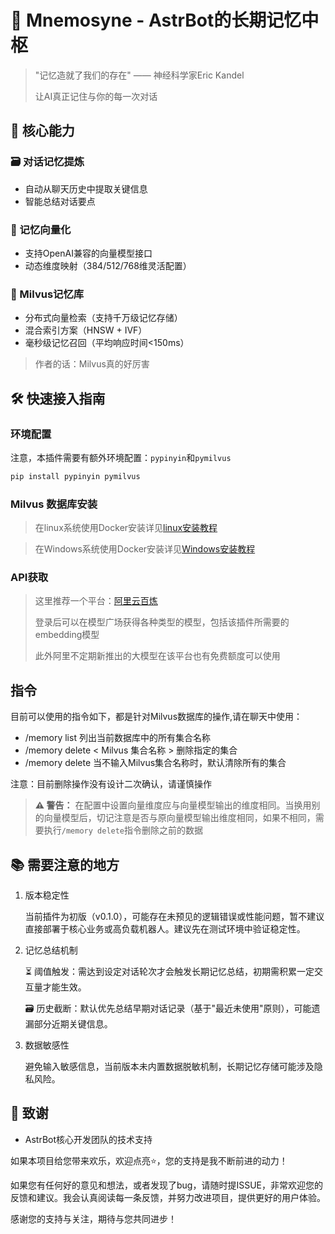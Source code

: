 # 🧠 Mnemosyne - AstrBot的长期记忆中枢

> "记忆造就了我们的存在" —— 神经科学家Eric Kandel
> 
> 让AI真正记住与你的每一次对话

## 🌟 核心能力

### 🗃️ 对话记忆提炼
- 自动从聊天历史中提取关键信息
- 智能总结对话要点

### 🔢 记忆向量化
- 支持OpenAI兼容的向量模型接口
- 动态维度映射（384/512/768维灵活配置）

### 🚀 Milvus记忆库
- 分布式向量检索（支持千万级记忆存储）
- 混合索引方案（HNSW + IVF）
- 毫秒级记忆召回（平均响应时间<150ms）
> 作者的话：Milvus真的好厉害

## 🛠️ 快速接入指南

### 环境配置
注意，本插件需要有额外环境配置：`pypinyin`和`pymilvus`

```bash
pip install pypinyin pymilvus
```

### Milvus 数据库安装

> 在linux系统使用Docker安装详见[linux安装教程](https://milvus.io/docs/zh/install_standalone-docker.md)

> 在Windows系统使用Docker安装详见[Windows安装教程](https://milvus.io/docs/zh/install_standalone-windows.md)

### API获取

> 这里推荐一个平台：[阿里云百炼](https://bailian.console.aliyun.com/)
>
> 登录后可以在模型广场获得各种类型的模型，包括该插件所需要的embedding模型
>
> 此外阿里不定期新推出的大模型在该平台也有免费额度可以使用

## 指令

目前可以使用的指令如下，都是针对Milvus数据库的操作,请在聊天中使用：

- /memory list 列出当前数据库中的所有集合名称
- /memory delete < Milvus 集合名称 > 删除指定的集合
- /memory delete  当不输入Milvus集合名称时，默认清除所有的集合

注意：目前删除操作没有设计二次确认，请谨慎操作

> **⚠️ 警告：** 在配置中设置向量维度应与向量模型输出的维度相同。当换用别的向量模型后，切记注意是否与原向量模型输出维度相同，如果不相同，需要执行`/memory delete`指令删除之前的数据



## 📚 需要注意的地方
1.  版本稳定性
    
    当前插件为初版（v0.1.0），可能存在未预见的逻辑错误或性能问题，暂不建议直接部署于核心业务或高负载机器人。建议先在测试环境中验证稳定性。
2.  记忆总结机制
    
    ⏳ 阈值触发：需达到设定对话轮次才会触发长期记忆总结，初期需积累一定交互量才能生效。
    
    🗃️ 历史截断：默认优先总结早期对话记录（基于"最近未使用"原则），可能遗漏部分近期关键信息。

3.  数据敏感性

    避免输入敏感信息，当前版本未内置数据脱敏机制，长期记忆存储可能涉及隐私风险。


## 🙏 致谢
- AstrBot核心开发团队的技术支持

如果本项目给您带来欢乐，欢迎点亮⭐️，您的支持是我不断前进的动力！

如果您有任何好的意见和想法，或者发现了bug，请随时提ISSUE，非常欢迎您的反馈和建议。我会认真阅读每一条反馈，并努力改进项目，提供更好的用户体验。

感谢您的支持与关注，期待与您共同进步！
